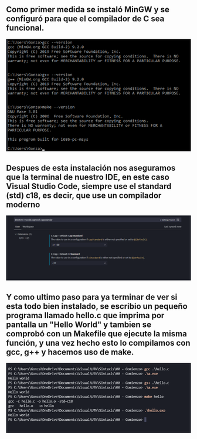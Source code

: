 ## Como primer medida se instaló MinGW y se configuró para que el compilador de C sea funcional.

<img src="https://github.com/GnzLC/SSL/blob/main/00-CHelloWorld/versiones.png" />

## Despues de esta instalación nos aseguramos que la terminal de nuestro IDE, en este caso Visual Studio Code, siempre use el standard (std) c18, es decir, que use un compilador moderno
<img src="https://github.com/GnzLC/SSL/blob/main/00-CHelloWorld/std.png"/>

## Y como ultimo paso para ya terminar de ver si esta todo bien instalado, se escribio un pequeño programa llamado hello.c que imprima por pantalla un "Hello World" y tambien se comprobó con un Makefile que ejecute la misma función, y una vez hecho esto lo compilamos con gcc, g++ y hacemos uso de make.

<img src="https://github.com/GnzLC/SSL/blob/main/00-CHelloWorld/terminal.png"/>
